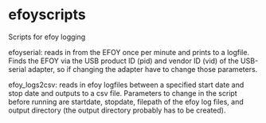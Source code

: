 # efoyscripts
Scripts for efoy logging

efoyserial: reads in from the EFOY once per minute and prints to a logfile. 
Finds the EFOY via the USB product ID (pid) and vendor ID (vid) of the USB-serial adapter,
so if changing the adapter have to change those parameters.

efoy_logs2csv: reads in efoy logfiles between a specified start date and stop date
and outputs to a csv file. Parameters to change in the script before running are 
startdate, stopdate, filepath of the efoy log files, and output directory (the output
directory probably has to be created).
